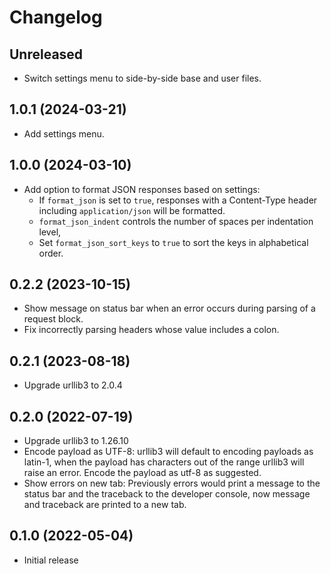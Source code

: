 # Changelog

## Unreleased

- Switch settings menu to side-by-side base and user files.

## 1.0.1 (2024-03-21)

- Add settings menu.

## 1.0.0 (2024-03-10)

- Add option to format JSON responses based on settings:
  + If `format_json` is set to `true`, responses with a Content-Type header including
  `application/json` will be formatted.
  + `format_json_indent` controls the number of spaces per indentation level,
  + Set `format_json_sort_keys` to `true` to sort the keys in alphabetical order.

## 0.2.2 (2023-10-15)

- Show message on status bar when an error occurs during parsing of a request block.
- Fix incorrectly parsing headers whose value includes a colon.

## 0.2.1 (2023-08-18)

- Upgrade urllib3 to 2.0.4

## 0.2.0 (2022-07-19)

- Upgrade urllib3 to 1.26.10
- Encode payload as UTF-8: urllib3 will default to encoding payloads as latin-1,
when the payload has characters out of the range urllib3
will raise an error. Encode the payload as utf-8 as suggested.
- Show errors on new tab: Previously errors would print a message to the status bar and
the traceback to the developer console, now message and traceback are printed to a new
tab.

## 0.1.0 (2022-05-04)

- Initial release
